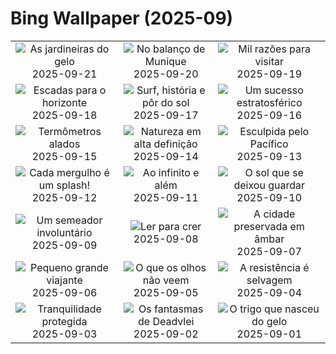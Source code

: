 # Bing Wallpaper (2025-09)

|  |  |  |
|:---:|:---:|:---:|
| ![](https://www.bing.com/th?id=OHR.IceOtters_PT-BR7598435461_400x240.jpg "As jardineiras do gelo") 2025-09-21 | ![](https://www.bing.com/th?id=OHR.OktoberfestSwing_PT-BR6824532260_400x240.jpg "No balanço de Munique") 2025-09-20 | ![](https://www.bing.com/th?id=OHR.ThousandIslands_PT-BR6464136258_400x240.jpg "Mil razões para visitar") 2025-09-19 |
| ![](https://www.bing.com/th?id=OHR.DunquinIreland_PT-BR6766126699_400x240.jpg "Escadas para o horizonte") 2025-09-18 | ![](https://www.bing.com/th?id=OHR.ArpoadorRJ_PT-BR5341950627_400x240.jpg "Surf, história e pôr do sol") 2025-09-17 | ![](https://www.bing.com/th?id=OHR.OzoneEarth_PT-BR3466489488_400x240.jpg "Um sucesso estratosférico") 2025-09-16 |
| ![](https://www.bing.com/th?id=OHR.Echasse_PT-BR5689846497_400x240.jpg "Termômetros alados") 2025-09-15 | ![](https://www.bing.com/th?id=OHR.HohWaterfall_PT-BR6671892401_400x240.jpg "Natureza em alta definição") 2025-09-14 | ![](https://www.bing.com/th?id=OHR.PointReyesSeashore_PT-BR6646395434_400x240.jpg "Esculpida pelo Pacífico") 2025-09-13 |
| ![](https://www.bing.com/th?id=OHR.SpinnerDolphins_PT-BR7075724083_400x240.jpg "Cada mergulho é um splash!") 2025-09-12 | ![](https://www.bing.com/th?id=OHR.ExtremaduraJamon_PT-BR7599252573_400x240.jpg "Ao infinito e além") 2025-09-11 | ![](https://www.bing.com/th?id=OHR.YorkshireHay_PT-BR7088228512_400x240.jpg "O sol que se deixou guardar") 2025-09-10 |
| ![](https://www.bing.com/th?id=OHR.SwissSquirrel_PT-BR6801984629_400x240.jpg "Um semeador involuntário") 2025-09-09 | ![](https://www.bing.com/th?id=OHR.OrchardLibrary_PT-BR6559924297_400x240.jpg "Ler para crer") 2025-09-08 | ![](https://www.bing.com/th?id=OHR.BlueGdansk_PT-BR6180639699_400x240.jpg "A cidade preservada em âmbar") 2025-09-07 |
| ![](https://www.bing.com/th?id=OHR.RufousHummer_PT-BR5721753783_400x240.jpg "Pequeno grande viajante") 2025-09-06 | ![](https://www.bing.com/th?id=OHR.DiaAmazonia_PT-BR5240863340_400x240.jpg "O que os olhos não veem") 2025-09-05 | ![](https://www.bing.com/th?id=OHR.WrestlingBears_PT-BR2169243821_400x240.jpg "A resistência é selvagem") 2025-09-04 |
| ![](https://www.bing.com/th?id=OHR.MinnesotaWaters_PT-BR7389411612_400x240.jpg "Tranquilidade protegida") 2025-09-03 | ![](https://www.bing.com/th?id=OHR.DeadvleiTrees_PT-BR2241595565_400x240.jpg "Os fantasmas de Deadvlei") 2025-09-02 | ![](https://www.bing.com/th?id=OHR.PalouseWA_PT-BR8269290462_400x240.jpg "O trigo que nasceu do gelo") 2025-09-01 |
